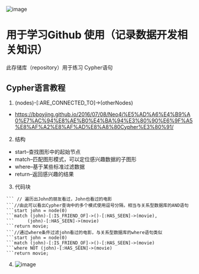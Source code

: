 ![image](https://github.com/user-attachments/assets/8199e872-9957-4c94-8935-5d2db7433cb3)
# 用于学习Github 使用（记录数据开发相关知识）
此存储库（repository）用于练习 Cypher语句
## Cypher语言教程
1. (nodes)-[:ARE_CONNECTED_TO]->(otherNodes)
*  <https://bboyjing.github.io/2016/07/08/Neo4j%E5%AD%A6%E4%B9%A0%E7%AC%94%E8%AE%B0%E4%BA%94%E3%80%90%E6%9F%A5%E8%AF%A2%E8%AF%AD%E8%A8%80Cypher%E3%80%91/>
2. 结构
*  start–查找图形中的起始节点
*  match–匹配图形模式，可以定位感兴趣数据的子图形
*  where–基于某些标准过滤数据
*  return–返回感兴趣的结果
3. 代码块
``` //遍历出John的朋友看过，John也看过的电影
``` // 遍历出John的朋友看过，John也看过的电影
```//由此可以看出Cypher查询中的多个模式使用逗号分隔，相当与关系型数据库的AND语句
```start john = node(0)
```match (john)-[:IS_FRIEND_OF]->()-[:HAS_SEEN]->(movie),
```     (john)-[:HAS_SEEN]->(movie)
```return movie;
```//通过where条件过滤john看过的电影，与关系型数据库的where语句类似
```start john = node(0)
```match (john)-[:IS_FRIEND_OF]->()-[:HAS_SEEN]->(movie)
```where NOT (john)-[:HAS_SEEN]->(movie)
```return movie;
```
4. ![image](https://github.com/user-attachments/assets/76935090-1dfd-4707-b2f9-8c7b58762af2)


